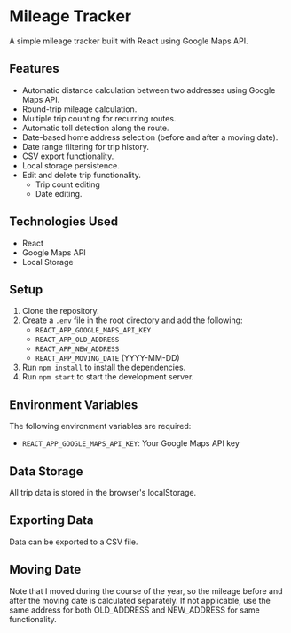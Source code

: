 # Mileage Tracker

A simple mileage tracker built with React using Google Maps API.

## Features
- Automatic distance calculation between two addresses using Google Maps API.
- Round-trip mileage calculation.
- Multiple trip counting for recurring routes.
- Automatic toll detection along the route.
- Date-based home address selection (before and after a moving date).
- Date range filtering for trip history.
- CSV export functionality.
- Local storage persistence.
- Edit and delete trip functionality.
    - Trip count editing
    - Date editing.

## Technologies Used
- React
- Google Maps API
- Local Storage

## Setup
1. Clone the repository.
2. Create a `.env` file in the root directory and add the following:
    - `REACT_APP_GOOGLE_MAPS_API_KEY`
    - `REACT_APP_OLD_ADDRESS`
    - `REACT_APP_NEW_ADDRESS`
    - `REACT_APP_MOVING_DATE` (YYYY-MM-DD)
3. Run `npm install` to install the dependencies.
4. Run `npm start` to start the development server.

## Environment Variables
The following environment variables are required:
- `REACT_APP_GOOGLE_MAPS_API_KEY`: Your Google Maps API key

## Data Storage
All trip data is stored in the browser's localStorage.

## Exporting Data
Data can be exported to a CSV file.

## Moving Date
Note that I moved during the course of the year, so the mileage before 
and after the moving date is calculated separately. If not applicable, 
use the same address for both OLD_ADDRESS and NEW_ADDRESS for same functionality.